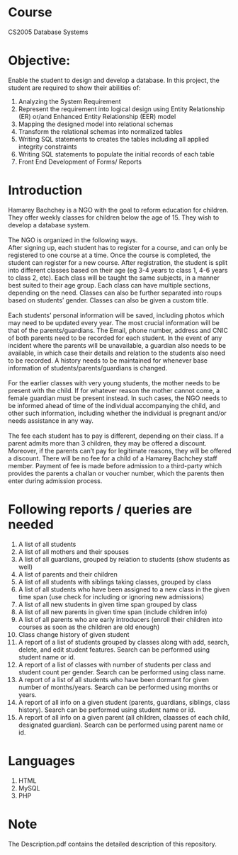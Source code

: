 # Course
CS2005	Database Systems <br />

# Objective:
Enable the student to design and develop a database. In this project, the student are required to show their abilities of: <br />
1. Analyzing the System Requirement <br />
2. Represent the requirement into logical design using Entity Relationship (ER) or/and Enhanced Entity Relationship (EER) model <br />
3. Mapping the designed model into relational schemas <br />
4. Transform the relational schemas into normalized tables <br />
5. Writing SQL statements to creates the tables including all applied integrity constraints <br />
6. Writing SQL statements to populate the initial records of each table <br />
7. Front End Development of Forms/ Reports <br />

# Introduction
Hamarey Bachchey is a NGO with the goal to reform education for children. They offer weekly classes for children below the age of 15. They wish to develop a database system. <br />
<br />
The NGO is organized in the following ways.
<br />
After signing up, each student has to register for a course, and can only be registered to one course at a time. Once the course is completed, the student can register for a new course. After registration, the student is split into different classes based on their age (eg 3-4 years to class 1, 4-6 years to class 2, etc). Each class will be taught the same subjects, in a manner best suited to their age group. Each class can have multiple sections, depending on the need. Classes can also be further separated into roups based on students’ gender. Classes can also be given a custom title. <br />
<br />
Each students’ personal information will be saved, including photos which may need to be updated every year. The most crucial information will be that of the parents/guardians. The Email, phone number, address and CNIC of both parents need to be recorded for each student. In the event of any incident where the parents will be unavailable, a guardian also needs to be available, in which case their details and relation to the students also need to be recorded. A history needs to be maintained for whenever base information of students/parents/guardians is changed. <br />
<br />
For the earlier classes with very young students, the mother needs to be present with the child. If for whatever reason the mother cannot come, a female guardian must be present instead. In such cases, the NGO needs to be informed ahead of time of the individual accompanying the child, and other such information, including whether the individual is pregnant and/or needs assistance in any way. <br />
<br />
The fee each student has to pay is different, depending on their class. If a parent admits more than 3 children, they may be offered a discount. Moreover, if the parents can’t pay for legitimate reasons, they will be offered a discount. There will be no fee for a child of a Hamarey Bachchey staff member. Payment of fee is made before admission to a third-party which provides the parents a challan or voucher number, which the parents then enter during admission process. <br />

# Following reports / queries are needed

1. A list of all students <br />
2. A list of all mothers and their spouses <br />
3. A list of all guardians, grouped by relation to students (show students as well) <br />
4. A list of parents and their children <br />
5. A list of all students with siblings taking classes, grouped by class <br />
6. A list of all students who have been assigned to a new class in the given time span (use check for including or ignoring new admissions) <br />
7. A list of all new students in given time span grouped by class <br />
8. A list of all new parents in given time span (include children info) <br />
9. A list of all parents who are early introducers (enroll their children into courses as soon as the children are old enough) <br />
10. Class change history of given student <br />
11. A report of a list of students grouped by classes along with add, search, delete, and edit student features. Search can be performed using student name or id. <br />
12. A report of a list of classes with number of students per class and student count per gender. Search can be performed using class name. <br />
13. A report of a list of all students who have been dormant for given number of months/years. Search can be performed using months or years. <br />
14. A report of all info on a given student (parents, guardians, siblings, class history). Search can be performed using student name or id. <br />
15. A report of all info on a given parent (all children, claasses of each child, designated guardian). Search can be performed using parent name or id. <br />

# Languages
1. HTML
2. MySQL
3. PHP

# Note
The Description.pdf contains the detailed description of this repository.

